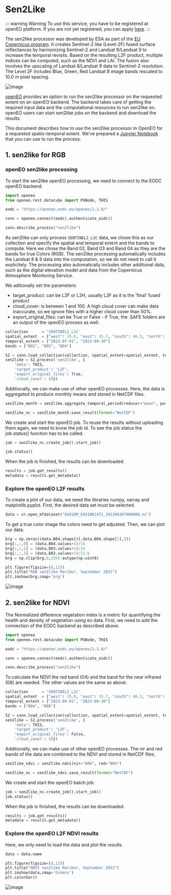 
# Sen2Like


::: warning Warning
To use this service, you have to be registered at openEO platform. If you are not yet registered, you can apply [here](https://openeo.cloud/#plans).
:::

The sen2like processor was developed by ESA as part of the [EU Copernicus program](https://www.copernicus.eu/en). It creates Sentinel-2 like (Level-2F) fused surface reflectances by harmonizing Sentinel-2 and Landsat 8/Landsat 9 to increase the temporal revisits. Based on the resulting L2F product, multiple indices can be computed, such as the NDVI and LAI.
The fusion also involves the upscaling of Landsat 8/Landsat 9 data to Sentinel-2 resolution. The Level 2F includes Blue, Green, Red Landsat 8 image bands rescaled to 10.0 m pixel spacing.

![image](./Composition_sen2like.png)

[openEO](https://openeo.cloud/) provides an option to run the sen2like processor on the requested extent on an openEO backend. The backend takes care of getting the required input data and the computational resources to run sen2like on. openEO users can start sen2like jobs on the backend and download the results.

This document describes how to use the sen2like processor in OpenEO for a requested spatio-temporal extent. We’ve prepared a [Jupyter Notebook]( https://github.com/eodcgmbh/sen2like/blob/master/openeo/openeo-sen2like.ipynb) that you can use to run the process.


## 1. sen2like for RGB

### openEO sen2like processing

To start the sen2like openEO processing, we need to connect to the EODC openEO backend. 

```python
import openeo
from openeo.rest.datacube import PGNode, THIS

eodc = "https://openeo.eodc.eu/openeo/1.1.0/"

conn = openeo.connect(eodc).authenticate_oidc()

conn.describe_process("sen2like")
```

As sen2like can only process `SENTINEL2_L1C` data, we chose this as our collection and specify the spatial and temporal extent and the bands to compute. Here we chose the Band 02, Band 03 and Band 04 as they are the bands for true Colors (RGB).
The sen2like processing automatically includes the Landsat 8 & 9 data into the computation, so we do not need to call it explicitely. The processing also automatically includes other additional data, such as the digital elevation model and data from the Copernicus Atmosphere Monitoring Service.

We aditionally set the parameters:

- target_product: can be L2F or L2H, usually L2F as it is the 'final' fused product
- cloud_cover: is between 1 and 100. A high cloud cover can make data inaccurate, so we ignore files with a higher cloud cover than 50%.
- export_original_files: can be True or False - if True, the .SAFE folders are an output of the openEO process as well.

```python
collection      = 'SENTINEL2_L1C'
spatial_extent  = {"west": 15.6, "east": 15.7, "south": 46.5, "north": 46.6}
temporal_extent = ["2023-07-01", "2023-09-30"]
bands = ["B02", "B03", "B04"]

S2 = conn.load_collection(collection, spatial_extent=spatial_extent, temporal_extent=temporal_extent, bands=bands)
sen2like = S2.process('sen2like', {
    'data': THIS,
    'target_product': 'L2F', 
    'export_original_files': True,
    'cloud_cover': 50}) 
```

Additionally, we can make use of other openEO processes. Here, the data is aggregated to produce monthly means and stored in NetCDF files.

```python
sen2like_month = sen2like.aggregate_temporal_period(reducer="mean", period="month")

sen2like_nc = sen2like_month.save_result(format="NetCDF")
```


We create and start the openEO job.
To reuse the results without uploading them again, we need to know the job id. To see the job status the job.status() function has to be called.

```python
job = sen2like_nc.create_job().start_job()

job.status()
```

When the job is finished, the results can be downloaded.

```python
results = job.get_results()
metadata = results.get_metadata()
```


### Explore the openEO L2F results

To create a plot of our data, we need the libraries numpy, xarray and matplotlib.pyplot. First, the desired data set must be selected.

```python
data = xr.open_mfdataset("EU010M_E051N014T1_20230930T000000.nc")
```

To get a true color image the colors need to get adjusted. Then, we can plot our data.

```python
brg = np.zeros((data.B04.shape[0],data.B04.shape[1],3))
brg[:,:,0] = (data.B04.values+1)/15
brg[:,:,1] = (data.B03.values+1)/14
brg[:,:,2] = (data.B02.values+1)/11.6
brg = np.clip(brg,0,255).astype(np.uint8)

plt.figure(figsize=(8,12))
plt.title("RGB sen2like Maribor, September 2022")
plt.imshow(brg,cmap='brg')
```

![image](./RGBplot_sen2like.png)


## 2. sen2like for NDVI

The Normalized difference vegetation index is a metric for quantifying the health and density of vegetation using eo data.
First, we need to add the connection of the EODC backend as described above.

```python
import openeo
from openeo.rest.datacube import PGNode, THIS

eodc = "https://openeo.eodc.eu/openeo/1.1.0/"

conn = openeo.connect(eodc).authenticate_oidc()

conn.describe_process("sen2like")
```

To calculate the NDVI the red band (04) and the band for the near infrared (08) are needed. The other values are the same as above.

```python
collection      = 'SENTINEL2_L1C'
spatial_extent  = {"west": 15.6, "east": 15.7, "south": 46.5, "north": 46.6}
temporal_extent = ["2023-09-01", "2023-09-30"]
bands = ["B04", "B08"]

S2 = conn.load_collection(collection, spatial_extent=spatial_extent, temporal_extent=temporal_extent, bands=bands)
sen2like = S2.process('sen2like', {
    'data': THIS,
    'target_product': 'L2F', 
    'export_original_files': False,
    'cloud_cover': 50}) 
```

Additionally, we can make use of other openEO processes. The nir and red bands of the data are combined to the NDVI and stored in NetCDF files.

```python
sen2like_ndvi = sen2like.ndvi(nir="B08", red="B04")

sen2like_nc = sen2like_ndvi.save_result(format="NetCDF")
```

We create and start the openEO batch job:

```python
job = sen2like_nc.create_job().start_job()
job.status()
```

When the job is finished, the results can be downloaded.

```python
results = job.get_results()
metadata = results.get_metadata()
```

### Explore the openEO L2F NDVI results

Here, we only need to load the data and plot the results.

```python
data = data.name

plt.figure(figsize=(8,12))
plt.title("NDVI sen2like Maribor, September 2022")
plt.imshow(data,cmap='Greens')
plt.colorbar()
```


![image](./NDVIplot_sen2like.png)


